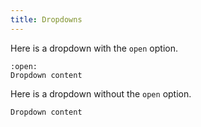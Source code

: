 ```yaml
---
title: Dropdowns
---
```


Here is a dropdown with the `open` option.

```{dropdown} Dropdown Title
:open:
Dropdown content
```

Here is a dropdown without the `open` option.

```{dropdown} Dropdown Title
Dropdown content
```
